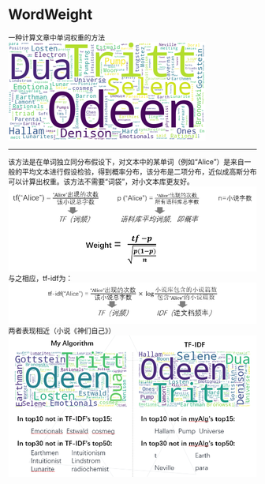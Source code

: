 # WordWeight
 一种计算文章中单词权重的方法
![](paintWC/res/myAlg.png)  
***

该方法是在单词独立同分布假设下，对文本中的某单词（例如“Alice”）是来自一般的平均文本进行假设检验，得到概率分布，该分布是二项分布，近似成高斯分布可以计算出权重。该方法不需要“词袋”，对小文本库更友好。  
![](paintWC/res/myAlg_desp.png)  
与之相应，tf-idf为：  
![](paintWC/res/tfidf_desp.png)  
两者表现相近（小说《神们自己》）  
![](paintWC/res/compare.png)  
